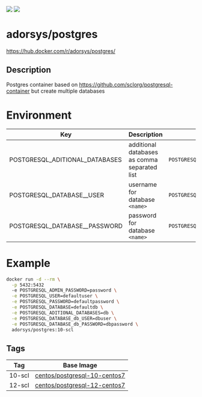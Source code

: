 [![](https://img.shields.io/docker/pulls/adorsys/postgres.svg?logo=docker)](https://hub.docker.com/r/adorsys/postgres/)
[![](https://img.shields.io/docker/stars/adorsys/postgres.svg?logo=docker)](https://hub.docker.com/r/adorsys/postgres/)

# adorsys/postgres

https://hub.docker.com/r/adorsys/postgres/

## Description

Postgres container based on https://github.com/sclorg/postgresql-container but create multiple databases

# Environment

| Key | Description | Example |
|-----|-------------|---------|
| POSTGRESQL_ADITIONAL_DATABASES | additional databases as comma separated list | `POSTGRESQL_ADITIONAL_DATABASES=db` |
| POSTGRESQL_DATABASE_<name>_USER | username for database `<name>` | `POSTGRESQL_DATABASE_db_USER=dbuser` |
| POSTGRESQL_DATABASE_<name>_PASSWORD | password for database `<name>` | `POSTGRESQL_DATABASE_db_PASSWORD=dbpassword` |

# Example
```bash
docker run -d --rm \
  -p 5432:5432
  -e POSTGRESQL_ADMIN_PASSWORD=password \
  -e POSTGRESQL_USER=defaultuser \
  -e POSTGRESQL_PASSWORD=defaultpassword \
  -e POSTGRESQL_DATABASE=defaultdb \
  -e POSTGRESQL_ADITIONAL_DATABASES=db \
  -e POSTGRESQL_DATABASE_db_USER=dbuser \
  -e POSTGRESQL_DATABASE_db_PASSWORD=dbpassword \
  adorsys/postgres:10-scl
```

## Tags

| Tag | Base Image |
|-----|-------------|
| 10-scl | [centos/postgresql-10-centos7](https://hub.docker.com/r/centos/postgresql-10-centos7) |
| 12-scl | [centos/postgresql-12-centos7](https://hub.docker.com/r/centos/postgresql-12-centos7) |
